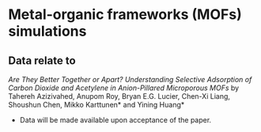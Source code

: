 # Metal-organic frameworks (MOFs) simulations


## Data relate to

*Are They Better Together or Apart? Understanding Selective Adsorption of Carbon Dioxide and Acetylene in Anion-Pillared Microporous MOFs* by Tahereh Azizivahed, Anupom Roy, Bryan E.G. Lucier, Chen-Xi Liang, Shoushun Chen, Mikko Karttunen* and Yining Huang*

- Data will be made available upon acceptance of the paper.
